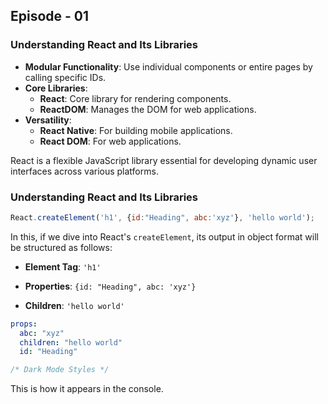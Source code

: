 ## Episode  - 01

### Understanding React and Its Libraries
- **Modular Functionality**: Use individual components or entire pages by calling specific IDs.
- **Core Libraries**:
  - **React**: Core library for rendering components.
  - **ReactDOM**: Manages the DOM for web applications.
- **Versatility**:
  - **React Native**: For building mobile applications.
  - **React DOM**: For web applications.

React is a flexible JavaScript library essential for developing dynamic user interfaces across various platforms.

### Understanding React and Its Libraries
```javascript
React.createElement('h1', {id:"Heading", abc:'xyz'}, 'hello world');
```
In this, if we dive into React's `createElement`, its output in object format will be structured as follows:

- **Element Tag**: `'h1'`
- **Properties**: `{id: "Heading", abc: 'xyz'}`

- **Children**: `'hello world'`

```yaml
props:
  abc: "xyz"
  children: "hello world"
  id: "Heading"
```
```css
/* Dark Mode Styles */
```
This is how it appears in the console.


